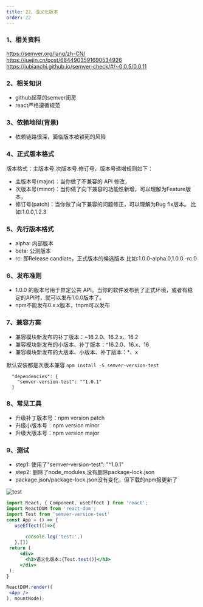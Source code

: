 ```yaml
---
title: 22、语义化版本
order: 22
---
```


### 1、相关资料
https://semver.org/lang/zh-CN/
https://juejin.cn/post/6844903591690534926
https://jubianchi.github.io/semver-check/#/~0.0.5/0.0.11


 ### 2、相关知识
 + github起草的semver闺房
 + react严格遵循规范

 ### 3、依赖地狱(背景)
 + 依赖链路很深，面临版本被锁死的风险

 ### 4、正式版本格式
 版本格式：主版本号.次版本号.修订号，版本号递增规则如下：
+ 主版本号(major)：当你做了不兼容的 API 修改，
+ 次版本号(minor)：当你做了向下兼容的功能性新增，可以理解为Feature版本，
+ 修订号(patch)：当你做了向下兼容的问题修正，可以理解为Bug fix版本。
比如:1.0.0,1.2.3

 ### 5、先行版本格式
+ alpha: 内部版本
+ beta: 公测版本
+ rc: 即Release candiate，正式版本的候选版本
比如:1.0.0-alpha.0,1.0.0.-rc.0

### 6、发布准则
+ 1.0.0 的版本号用于界定公共 API。当你的软件发布到了正式环境，或者有稳定的API时，就可以发布1.0.0版本了。
+ npm不能发布0.x.x版本，tnpm可以发布

### 7、兼容方案
+ 兼容模块新发布的补丁版本：~16.2.0、16.2.x、16.2
+ 兼容模块新发布的小版本、补丁版本：^16.2.0、16.x、16
+ 兼容模块新发布的大版本、小版本、补丁版本：*、x

默认安装都是次版本兼容
`npm install -S semver-version-test`
```
  "dependencies": {
    "semver-version-test": "^1.0.1"
  }
```

### 8、常见工具
+ 升级补丁版本号：npm version patch
+ 升级小版本号：npm version minor
+ 升级大版本号：npm version major




### 9、测试
+ step1: 使用了"semver-version-test": "^1.0.1"
+ step2: 删除了node_modules,没有删除package-lock.json
+ package.json/package-lock.json没有变化，但下载的npm报更新了

![test](https://robin2017.github.io/frontend-notes/images/semver.jpg)

 ```jsx
import React, { Component, useEffect } from 'react';
import ReactDOM from 'react-dom';
import Test from 'semver-version-test'
const App = () => {
    useEffect(()=>{
   
        console.log('test:',)
    },[])
  return (
      <div>
        <h3>语义化版本:{Test.test()}</h3>
      </div>
  );
}

ReactDOM.render((
  <App />
), mountNode);
```